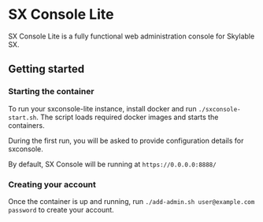 # SX Console Lite

SX Console Lite is a fully functional web administration console for Skylable
SX.

## Getting started

### Starting the container
To run your sxconsole-lite instance, install docker and run `./sxconsole-start.sh`.
The script loads required docker images and starts the containers.

During the first run, you will be asked to provide configuration details for sxconsole.

By default, SX Console will be running at `https://0.0.0.0:8888/`

### Creating your account
Once the container is up and running, run `./add-admin.sh user@example.com password` to create your account.
